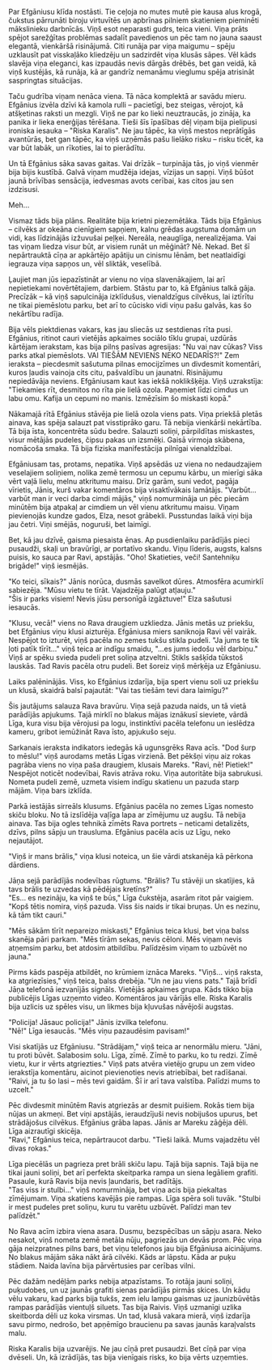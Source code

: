 Par Efgāniusu klīda nostāsti. Tie ceļoja no mutes mutē pie kausa alus krogā, čukstus pārrunāti biroju virtuvītēs un apbrīnas pilniem skatieniem pieminēti mākslinieku darbnīcās. Viņš esot neparasti gudrs, teica vieni. Viņa prāts spējot sarežģītas problēmas sadalīt pavedienos un pēc tam no jauna saaust elegantā, vienkāršā risinājumā. Citi runāja par viņa maigumu – spēju uzklausīt pat visskaļāko kliedzēju un sadzirdēt viņa klusās sāpes. Vēl kāds slavēja viņa eleganci, kas izpaudās nevis dārgās drēbēs, bet gan veidā, kā viņš kustējās, kā runāja, kā ar gandrīz nemanāmu vieglumu spēja atrisināt saspringtas situācijas.

Taču gudrība viņam nenāca viena. Tā nāca komplektā ar savādu mieru. Efgānius izvēla dzīvi kā kamola rulli – pacietīgi, bez steigas, vērojot, kā atšķetinas raksti un mezgli. Viņš ne par ko lieki neuztraucās, jo zināja, ka panika ir lieka enerģijas tērēšana. Tieši šīs īpašības dēļ viņam bija pielipusi ironiska iesauka – "Riska Karalis". Ne jau tāpēc, ka viņš mestos neprātīgās avantūrās, bet gan tāpēc, ka viņš uzņēmās pašu lielāko risku – risku ticēt, ka var būt labāk, un rīkoties, lai to pierādītu.

Un tā Efgānius sāka savas gaitas. Vai drīzāk – turpināja tās, jo viņš vienmēr bija bijis kustībā. Galvā viņam mudžēja idejas, vīzijas un sapņi. Viņš būšot jaunā brīvības sensācija, iedvesmas avots cerībai, kas citos jau sen izdzisusi.

Meh...

Vismaz tāds bija plāns. Realitāte bija krietni piezemētāka. Tāds bija Efgānius – cilvēks ar okeāna cienīgiem sapņiem, kalnu grēdas augstuma domām un vidi, kas līdzinājās izžuvušai peļķei. Nereāla, neauglīga, nerealizējama. Vai tas viņam liedza visur būt, ar visiem runāt un mēģināt? Nē. Nekad. Bet šī nepārtrauktā cīņa ar apkārtējo apātiju un cinismu lēnām, bet neatlaidīgi iegrauza viņa sapņos un, vēl sliktāk, veselībā.

Ļaujiet man jūs iepazīstināt ar vienu no viņa slavenākajiem, lai arī nepietiekami novērtētajiem, darbiem. Stāstu par to, kā Efgānius talkā gāja. Precīzāk – kā viņš sapulcināja izklīdušus, vienaldzīgus cilvēkus, lai iztīrītu ne tikai piemēslotu parku, bet arī to cūcisko vidi viņu pašu galvās, kas šo nekārtību radīja.

Bija vēls piektdienas vakars, kas jau sliecās uz sestdienas rīta pusi. Efgānius, ritinot cauri vietējās apkaimes sociālo tīklu grupai, uzdūrās kārtējam ierakstam, kas bija pilns pasīvas agresijas: "Nu vai nav cūkas? Viss parks atkal piemēslots. VAI TIEŠĀM NEVIENS NEKO NEDARĪS?!" Zem ieraksta – piecdesmit sašutuma pilnas emocijzīmes un divdesmit komentāri, kuros ļaudis vainoja cits citu, pašvaldību un jaunatni. Risinājumu nepiedāvāja neviens. Efgāniusam kaut kas iekšā noklikšķēja. Viņš uzrakstīja: "Tiekamies rīt, desmitos no rīta pie lielā ozola. Paņemiet līdzi cimdus un labu omu. Kafija un cepumi no manis. Izmēzīsim šo miskasti kopā."

Nākamajā rītā Efgānius stāvēja pie lielā ozola viens pats. Viņa priekšā pletās ainava, kas spēja salauzt pat visstiprāko garu. Tā nebija vienkārši nekārtība. Tā bija īsta, koncentrēta sūdu bedre. Salauzti soliņi, pārpildītas miskastes, visur mētājās pudeles, čipsu pakas un izsmēķi. Gaisā virmоja skābena, nomācoša smaka. Tā bija fiziska manifestācija pilnīgai vienaldzībai.

Efgāniusam tas, protams, nepatika. Viņš apsēdās uz viena no nedaudzajiem veselajiem soliņiem, nolika zemē termosu un cepumu kārbu, un mierīgi sāka vērt vaļā lielu, melnu atkritumu maisu. Drīz garām, suni vedot, pagāja vīrietis, Jānis, kurš vakar komentāros bija visaktīvākais lamātājs. "Varbūt... varbūt man ir veci darba cimdi mājās," viņš nomurmināja un pēc piecām minūtēm bija atpakaļ ar cimdiem un vēl vienu atkritumu maisu. Viņam pievienojās kundze gados, Elza, nesot grābekli. Pusstundas laikā viņi bija jau četri. Viņi smējās, noguruši, bet laimīgi.

Bet, kā jau dzīvē, gaisma piesaista ēnas. Ap pusdienlaiku parādījās pieci pusaudži, skaļi un bravūrīgi, ar portatīvo skandu. Viņu līderis, augsts, kalsns puisis, ko sauca par Ravi, apstājās. "Oho! Skatieties, veči! Santehniķu brigāde!" viņš iesmējās.

"Ko teici, sīkais?" Jānis norūca, dusmās savelkot dūres. Atmosfēra acumirklī sabiezēja. "Mūsu vietu te tīrāt. Vajadzēja palūgt atļauju."  
"Šis ir parks visiem! Nevis jūsu personīgā izgāztuve!" Elza sašutusi iesaucās.

"Klusu, vecā!" viens no Rava draugiem uzkliedza. Jānis metās uz priekšu, bet Efgānius viņu klusi aizturēja. Efgāniusa miers saniknoja Ravi vēl vairāk. Nespējot to izturēt, viņš pacēla no zemes tukšu stikla pudeli. "Ja jums te tik ļoti patīk tīrīt..." viņš teica ar indīgu smaidu, "...es jums iedošu vēl darbiņu." Viņš ar spēku svieda pudeli pret soliņa atzveltni. Stikls sašķīda tūkstoš lauskās. Tad Ravis pacēla otru pudeli. Bet šoreiz viņš mērķēja uz Efgāniusu.

Laiks palēninājās. Viss, ko Efgānius izdarīja, bija spert vienu soli uz priekšu un klusā, skaidrā balsī pajautāt: "Vai tas tiešām tevi dara laimīgu?"

Šis jautājums salauza Rava bravūru. Viņa sejā pazuda naids, un tā vietā parādījās apjukums. Tajā mirklī no blakus mājas iznākusī sieviete, vārdā Līga, kura visu bija vērojusi pa logu, instinktīvi pacēla telefonu un ieslēdza kameru, gribot iemūžināt Rava īsto, apjukušo seju.

Sarkanais ieraksta indikators iedegās kā ugunsgrēks Rava acīs. "Dod šurp to mēslu!" viņš aurodams metās Līgas virzienā. Bet pēkšņi viņu aiz rokas pagrāba viens no viņa paša draugiem, klusais Mareks. "Ravi, nē! Pietiek!" Nespējot noticēt nodevībai, Ravis atrāva roku. Viņa autoritāte bija sabrukusi. Nometa pudeli zemē, uzmeta visiem indīgu skatienu un pazuda starp mājām. Viņa bars izklīda.

Parkā iestājās sirreāls klusums. Efgānius pacēla no zemes Līgas nomesto skiču bloku. No tā izslīdēja vaļīga lapa ar zīmējumu uz augšu. Tā nebija ainava. Tas bija ogles tehnikā zīmēts Rava portrets – neticami detalizēts, dzīvs, pilns sāpju un trausluma. Efgānius pacēla acis uz Līgu, neko nejautājot.

"Viņš ir mans brālis," viņa klusi noteica, un šie vārdi atskanēja kā pērkona dārdiens.

Jāņa sejā parādījās nodevības rūgtums. "Brālis? Tu stāvēji un skatījies, kā tavs brālis te uzvedas kā pēdējais kretīns?"  
"Es... es nezināju, ka viņš te būs," Līga čukstēja, asarām ritot pār vaigiem. "Kopš tētis nomira, viņš pazuda. Viss šis naids ir tikai bruņas. Un es nezinu, kā tām tikt cauri."

"Mēs sākām tīrīt nepareizo miskasti," Efgānius teica klusi, bet viņa balss skanēja pāri parkam. "Mēs tīrām sekas, nevis cēloni. Mēs viņam nevis atņemsim parku, bet atdosim atbildību. Palīdzēsim viņam to uzbūvēt no jauna."

Pirms kāds paspēja atbildēt, no krūmiem iznāca Mareks. "Viņš... viņš raksta, ka atgriezīsies," viņš teica, balss drebēja. "Un ne jau viens pats." Tajā brīdī Jāņa telefonā iezvanījās signāls. Vietējās apkaimes grupa. Kāds tikko bija publicējis Līgas uzņemto video. Komentāros jau vārījās elle. Riska Karalis bija uzlicis uz spēles visu, un likmes bija kļuvušas nāvējoši augstas.

"Policija! Jāsauc policija!" Jānis izvilka telefonu.  
"Nē!" Līga iesaucās. "Mēs viņu pazaudēsim pavisam!"

Visi skatījās uz Efgāniusu. "Strādājam," viņš teica ar nenormālu mieru. "Jāni, tu proti būvēt. Salabosim solu. Līga, zīmē. Zīmē to parku, ko tu redzi. Zīmē vietu, kur ir vērts atgriezties." Viņš pats atvēra vietējo grupu un zem video ierakstīja komentāru, aicinot pievienoties nevis atriebībai, bet radīšanai. "Raivi, ja tu šo lasi – mēs tevi gaidām. Šī ir arī tava valstība. Palīdzi mums to uzcelt."

Pēc divdesmit minūtēm Ravis atgriezās ar desmit puišiem. Rokās tiem bija nūjas un akmeņi. Bet viņi apstājās, ieraudzījuši nevis nobijušos upurus, bet strādājošus cilvēkus. Efgānius grāba lapas. Jānis ar Mareku zāģēja dēli. Līga aizrautīgi skicēja.  
"Ravi," Efgānius teica, nepārtraucot darbu. "Tieši laikā. Mums vajadzētu vēl divas rokas."

Līga piecēlās un pagrieza pret brāli skiču lapu. Tajā bija sapnis. Tajā bija ne tikai jauni soliņi, bet arī perfekta skeitparka rampa un siena legāliem grafiti. Pasaule, kurā Ravis bija nevis ļaundaris, bet radītājs.  
"Tas viss ir stulbi..." viņš nomurmināja, bet viņa acis bija piekaltas zīmējumam. Viņa skatiens kavējās pie rampas. Līga spēra soli tuvāk. "Stulbi ir mest pudeles pret soliņu, kuru tu varētu uzbūvēt. Palīdzi man tev palīdzēt."

No Rava acīm izbira viena asara. Dusmu, bezspēcības un sāpju asara. Neko nesakot, viņš nometa zemē metāla nūju, pagriezās un devās prom. Pēc viņa gāja neizpratnes pilns bars, bet viņu telefonos jau bija Efgāniusa aicinājums. No blakus mājām sāka nākt ārā cilvēki. Kāds ar lāpstu. Kāda ar puķu stādiem. Naida lavīna bija pārvērtusies par cerības vilni.

Pēc dažām nedēļām parks nebija atpazīstams. To rotāja jauni soliņi, puķudobes, un uz jaunās grafiti sienas parādījās pirmās skices. Un kādu vēlu vakaru, kad parks bija tukšs, zem ielu lampu gaismas uz jaunizbūvētās rampas parādījās vientuļš siluets. Tas bija Raivis. Viņš uzmanīgi uzlika skeitborda dēli uz koka virsmas. Un tad, klusā vakara mierā, viņš izdarīja savu pirmo, nedrošo, bet apņēmīgo braucienu pa savas jaunās karaļvalsts malu.

Riska Karalis bija uzvarējis. Ne jau cīņā pret pusaudzi. Bet cīņā par viņa dvēseli. Un, kā izrādījās, tas bija vienīgais risks, ko bija vērts uzņemties.